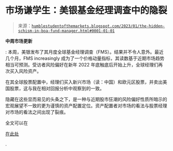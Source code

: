 <!--yml

分类：未分类

日期：2024-05-18 01:34:21

-->

# 市场谦学生：美银基金经理调查中的隐裂

> 来源：[`humblestudentofthemarkets.blogspot.com/2023/01/the-hidden-schism-in-boa-fund-manager.html#0001-01-01`](https://humblestudentofthemarkets.blogspot.com/2023/01/the-hidden-schism-in-boa-fund-manager.html#0001-01-01)

**中周市场更新**

: 本周，美银发布了其月度全球基金经理调查（FMS）。结果并不令人意外。最近几个月，FMS increasingly 成为了一个价格动量指标，其读数基于近期市场趋势相当可预测。受访者风险偏好在新年 2022 年底触底后开始上升，全球经理们再次买入风险资产。

在其全球股票配置中，经理们买入新兴市场（读：中国）和欧元区股票，并卖出美国股票，这与我在相对回报分析中观察到的一致。

隐藏在这些显而易见的头条之下，是一种与近期股市狂潮的风险偏好性质所暗示的宏观展望不一致的更为谨慎的资产配置定位。资产配置者对市场的看法与股票经理对市场的看法之间出现了裂痕。

全文可以在

[在此处](https://humblestudentofthemarkets.com/2023/01/18/the-hidden-schism-in-the-boa-fund-manager-survey/)

.

